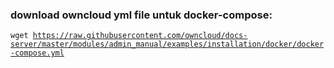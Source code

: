 ### download owncloud yml file untuk docker-compose:

<code>wget https://raw.githubusercontent.com/owncloud/docs-server/master/modules/admin_manual/examples/installation/docker/docker-compose.yml</code>
